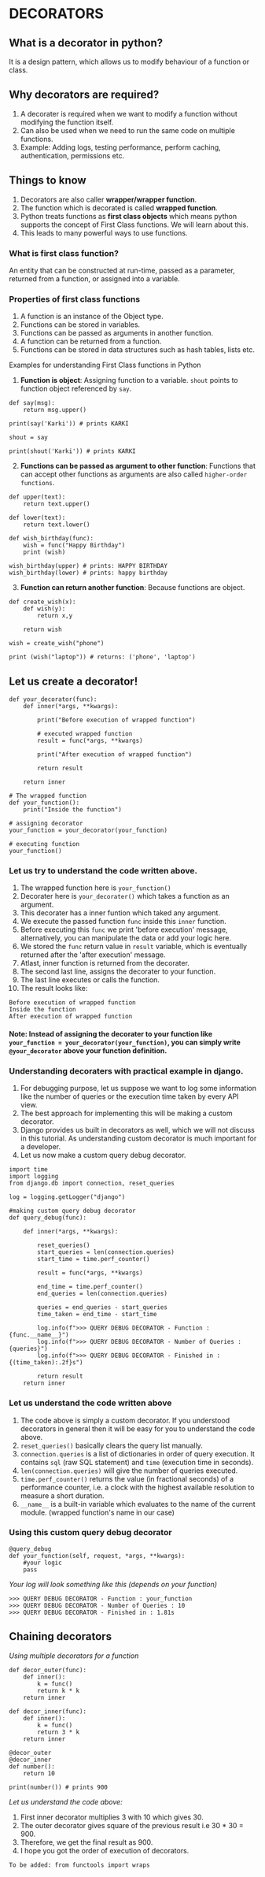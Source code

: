 # DECORATORS

## What is a decorator in python?
It is a design pattern, which allows us to modify behaviour of a function or class.

## Why decorators are required?
1. A decorater is required when we want to modify a function without modifying the function itself.
2. Can also be used when we need to run the same code on multiple functions.
3. Example: Adding logs, testing performance, perform caching, authentication, permissions etc.

## Things to know
1. Decorators are also caller <b>wrapper/wrapper function</b>.
2. The function which is decorated is called <b>wrapped function</b>.
3. Python treats functions as <b>first class objects</b> which means python supports the concept of First Class functions. We will learn about this.
4. This leads to many powerful ways to use functions.

### What is first class function?
An entity that can be constructed at run-time, passed as a parameter, returned from a function, or assigned into a variable.

### Properties of first class functions
1. A function is an instance of the Object type.
2. Functions can be stored in variables.
3. Functions can be passed as arguments in another function.
4. A function can be returned from a function.
5. Functions can be stored in data structures such as hash tables, lists etc.


Examples for understanding First Class functions in Python

1. <b>Function is object</b>: Assigning function to a variable. `shout` points to function object referenced by `say`.
```
def say(msg):
    return msg.upper()
  
print(say('Karki')) # prints KARKI
  
shout = say
  
print(shout('Karki')) # prints KARKI
```

2. <b>Functions can be passed as argument to other function</b>: Functions that can accept other functions as arguments are also called `higher-order functions`.
```
def upper(text):
    return text.upper()
  
def lower(text):
    return text.lower()
  
def wish_birthday(func):
    wish = func("Happy Birthday")
    print (wish)
  
wish_birthday(upper) # prints: HAPPY BIRTHDAY
wish_birthday(lower) # prints: happy birthday
```

3. <b>Function can return another function</b>: Because functions are object.
```
def create_wish(x):
    def wish(y):
        return x,y
  
    return wish
  
wish = create_wish("phone")
  
print (wish("laptop")) # returns: ('phone', 'laptop')
```

## Let us create a decorator!

```
def your_decorator(func):
    def inner(*args, **kwargs):
    
        print("Before execution of wrapped function")
        
        # executed wrapped function
        result = func(*args, **kwargs) 
        
        print("After execution of wrapped function")
        
        return result
         
    return inner
 
# The wrapped function
def your_function():
    print("Inside the function")
    
# assigning decorator
your_function = your_decorator(your_function) 

# executing function
your_function() 
```

### Let us try to understand the code written above.
1. The wrapped function here is `your_function()`
2. Decorater here is `your_decorater()` which takes a function as an argument.
3. This decorater has a inner funtion which taked any argument.
4. We execute the passed function `func` inside this `inner` function.
5. Before executing this `func` we print 'before execution' message, alternatively, you can manipulate the data or add your logic here.
6. We stored the `func` return value in `result` variable, which is eventually returned after the 'after execution' message.
7. Atlast, inner function is returned from the decorater.
8. The second last line, assigns the decorater to your function.
9. The last line executes or calls the function.
10. The result looks like:
```
Before execution of wrapped function
Inside the function
After execution of wrapped function
```

#### Note: Instead of assigning the decorater to your function like `your_function = your_decorator(your_function)`, you can simply write `@your_decorator` above your function definition.

### Understanding decoraters with practical example in django.
1. For debugging purpose, let us suppose we want to log some information like the number of queries or the execution time taken by every API view.
2. The best approach for implementing this will be making a custom decorator. 
3. Django provides us built in decorators as well, which we will not discuss in this tutorial. As understanding custom decorator is much important for a developer.
4. Let us now make a custom query debug decorator.

```
import time
import logging
from django.db import connection, reset_queries

log = logging.getLogger("django")

#making custom query debug decorator
def query_debug(func):

    def inner(*args, **kwargs):
    
        reset_queries()
        start_queries = len(connection.queries)
        start_time = time.perf_counter()

        result = func(*args, **kwargs)

        end_time = time.perf_counter()
        end_queries = len(connection.queries)

        queries = end_queries - start_queries
        time_taken = end_time - start_time

        log.info(f">>> QUERY DEBUG DECORATOR - Function : {func.__name__}")
        log.info(f">>> QUERY DEBUG DECORATOR - Number of Queries : {queries}")
        log.info(f">>> QUERY DEBUG DECORATOR - Finished in : {(time_taken):.2f}s")
        
        return result
    return inner
```

### Let us understand the code written above
1. The code above is simply a custom decorator. If you understood decorators in general then it will be easy for you  to understand the code above.
2. `reset_queries()` basically clears the query list manually.
3. `connection.queries` is a list of dictionaries in order of query execution. It contains `sql` (raw SQL statement) and `time` (execution time in seconds).
4. `len(connection.queries)` will give the number of queries executed.
5. `time.perf_counter()` returns the value (in fractional seconds) of a performance counter, i.e. a clock with the highest available resolution to measure a short duration. 
6. `__name__` is a built-in variable which evaluates to the name of the current module. (wrapped function's name in our case)

### Using this custom query debug decorator

```
@query_debug    
def your_function(self, request, *args, **kwargs):
    #your logic
    pass
```

<i>Your log will look something like this (depends on your function)</i>
```
>>> QUERY DEBUG DECORATOR - Function : your_function
>>> QUERY DEBUG DECORATOR - Number of Queries : 10
>>> QUERY DEBUG DECORATOR - Finished in : 1.81s
```

## Chaining decorators
<i>Using multiple decorators for a function</i>

```
def decor_outer(func):
	def inner():
		k = func()
		return k * k
	return inner

def decor_inner(func):
	def inner():
		k = func()
		return 3 * k
	return inner

@decor_outer
@decor_inner
def number():
	return 10

print(number()) # prints 900
```

<i>Let us understand the code above:</i>

1. First inner decorator multiplies 3 with 10 which gives 30.
2. The outer decorator gives square of the previous result i.e 30 * 30 = 900.
3. Therefore, we get the final result as 900.
4. I hope you got the order of execution of decorators.

`To be added: from functools import wraps`
